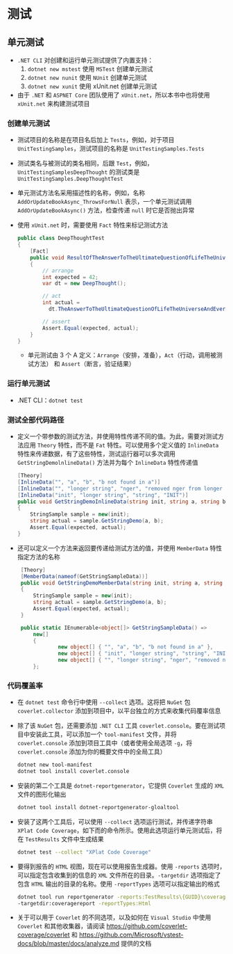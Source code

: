 # 测试

## 单元测试

* `.NET CLI` 对创建和运行单元测试提供了内置支持：
  1. `dotnet new mstest` 使用 `MSTest` 创建单元测试
  2. `dotnet new nunit` 使用 `NUnit` 创建单元测试
  3. `dotnet new xunit` 使用 xUnit.net 创建单元测试
* 由于 `.NET` 和 `ASPNET Core` 团队使用了 `xUnit.net`，所以本书中也将使用 `xUnit.net` 来构建测试项目

### 创建单元测试

* 测试项目的名称是在项目名后加上 `Tests`，例如，对于项目 `UnitTestingSamples`，测试项目的名称是 `UnitTestingSamples.Tests`

* 测试类名与被测试的类名相同，后跟 `Test`，例如，`UnitTestingSamplesDeepThought` 的测试类是 `UnitTestingSamples.DeepThoughtTest`

* 单元测试方法名采用描述性的名称，例如，名称 `AddOrUpdateBookAsync_ThrowsForNull` 表示，一个单元测试调用 `AddOrUpdateBookAsync()` 方法，检查传递 `null` 时它是否抛出异常

* 使用 `xUnit.net` 时，需要使用 `Fact`  特性来标记测试方法

  ```c#
  public class DeepThoughtTest
  {
      [Fact]
      public void ResultOfTheAnswerToTheUltimateQuestionOfLifeTheUniverseAndEverything()
      {
          // arrange
          int expected = 42;
          var dt = new DeepThought();
  
          // act
          int actual =
            dt.TheAnswerToTheUltimateQuestionOfLifeTheUniverseAndEverything();
  
          // assert
          Assert.Equal(expected, actual);
      }
  }
  ```

  * 单元测试由 3 个 A 定义：`Arrange`（安排，准备），`Act`（行动，调用被测试方法） 和 `Assert`（断言，验证结果）


### 运行单元测试

* .NET CLI：`dotnet test`

### 测试全部代码路径

* 定义一个带参数的测试方法，并使用特性传递不同的值。为此，需要对测试方法应用 `Theory` 特性，而不是 `Fat` 特性。可以使用多个定义值的  `InlineData` 特性来传递数据，有了这些特性，测试运行器可以多次调用 `GetStringDemolnlineData()` 方法并为每个 `InlineData` 特性传递值

  ```c#
  [Theory]
  [InlineData("", "a", "b", "b not found in a")]
  [InlineData("", "longer string", "nger", "removed nger from longer string: lo string")]
  [InlineData("init", "longer string", "string", "INIT")]
  public void GetStringDemoInlineData(string init, string a, string b, string expected)
  {
      StringSample sample = new(init);
      string actual = sample.GetStringDemo(a, b);
      Assert.Equal(expected, actual);
  }
  ```

* 还可以定义一个方法来返回要传递给测试方法的值，并使用 `MemberData` 特性指定方法的名称

  ```c#
   [Theory]
   [MemberData(nameof(GetStringSampleData))]
   public void GetStringDemoMemberData(string init, string a, string b, string expected)
   {
       StringSample sample = new(init);
       string actual = sample.GetStringDemo(a, b);
       Assert.Equal(expected, actual);
   }
  
   public static IEnumerable<object[]> GetStringSampleData() =>
       new[]
       {
               new object[] { "", "a", "b", "b not found in a" },
               new object[] { "init", "longer string", "string", "INIT" },
               new object[] { "", "longer string", "nger", "removed nger from longer string: lo string" }
       };
  ```

### 代码覆盖率

* 在 `dotnet test` 命令行中使用 `--collect` 选项。这将把 `NuGet` 包 `coverlet.collector` 添加到项目中，以平台独立的方式来收集代码覆率信息

* 除了该 `NuGet` 包，还需要添加 `.NET CLI` 工具  `coverlet.console`。要在测试项目中安装此工具，可以添加一个 `tool-manifest` 文件，并将 `coverlet.console` 添加到项目工具中（或者使用全局选项 `-g`，将 `coverlet.console` 添加为你的概要文件中的全局工具）

  ```bash
  dotnet new tool-manifest
  dotnet tool install coverlet.console
  ```

* 安装的第二个工具是 `dotnet-reportgenerator`，它提供 `Coverlet` 生成的 `XML` 文件的图形化输出

  ```bash
  dotnet tool install dotnet-reportgenerator-gloaltool
  ```

* 安装了这两个工具后，可以使用 `--collect` 选项运行测试，并传递字符串 `XPlat Code Coverage`，如下而的命令所示。使用此选项运行单元测试后，将在 `TestResults` 文件中生成结果

  ```bash
  dotnet test --collect "XPlat Code Coverage"
  ```

* 要得到报告的 `HTML` 视图，现在可以使用报告生成器。使用 `-reports` 选项时，可以指定包含收集到的信息的 `XML` 文件所在的目录。`-targetdir` 选项指定了包含 `HTML` 输出的目录的名称。使用 `-reportTypes` 选项可以指定输出的格式

  ```bash
  dotnet tool run reportgenerator -reports:TestResults\{GUID}\coverage.cobertura.xml 
  -targetdir:coveragereport -reportTypes:Html
  ```

* 关于可以用于 `Coverlet` 的不同选项，以及如何在 `Visual Studio` 中使用 `Coverlet` 和其他收集器，请阅读 https://github.com/coverlet-coverage/coverlet 和 https://github.com/Microsoft/vstest-docs/blob/master/docs/analyze.md 提供的文档
